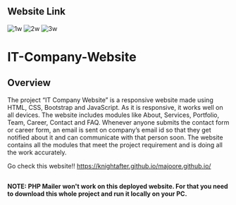 

## Website Link
![1w](https://github.com/knightafter/majoore.github.io/assets/136196221/c8145f62-b3c4-4e2b-abf9-6e4e93bcf4ee)
![2w](https://github.com/knightafter/majoore.github.io/assets/136196221/b036b429-1f16-4383-918b-b6c332ca081f)
![3w](https://github.com/knightafter/majoore.github.io/assets/136196221/dd1e1677-7232-4c07-b0c8-7de3cdd57093)

# IT-Company-Website

## Overview

The project “IT Company Website” is a responsive website made using HTML, CSS, Bootstrap and JavaScript. As it is responsive, it works well on all devices. The website includes modules like About, Services, Portfolio, Team, Career, Contact and FAQ. Whenever anyone submits the contact form or career form, an email is sent on company’s email id so that they get notified about it and can communicate with that person soon. The website contains all the modules that meet the project requirement and is doing all the work accurately.



Go check this website!!
https://knightafter.github.io/majoore.github.io/

##

__NOTE: PHP Mailer won't work on this deployed website. For that you need to download this whole project and run it locally on your PC.__






